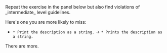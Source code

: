 <panel header="{{ icon_Q }} Find intermediate coding standard violations">
Repeat the exercise in the panel below but also find violations of _intermediate_ level guidelines.

<include src="../basic/q-listViolations.md" />

<panel type="seamless" header="Hint" minimized>

Here's one you are more likely to miss:
* `* Print the description as a string.` → `* Prints the description as a string.`

There are more.

</panel>
</panel>
